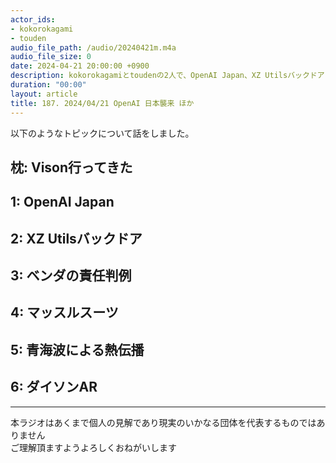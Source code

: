 ```yaml
---
actor_ids:
- kokorokagami
- touden
audio_file_path: /audio/20240421m.m4a
audio_file_size: 0
date: 2024-04-21 20:00:00 +0900
description: kokorokagamiとtoudenの2人で、OpenAI Japan、XZ Utilsバックドア など について話しました。
duration: "00:00"
layout: article
title: 187. 2024/04/21 OpenAI 日本襲来 ほか
---
```


以下のようなトピックについて話をしました。

## 枕: Vison行ってきた
## 1: OpenAI Japan
## 2: XZ Utilsバックドア
## 3: ベンダの責任判例
## 4: マッスルスーツ
## 5: 青海波による熱伝播
## 6: ダイソンAR

___

本ラジオはあくまで個人の見解であり現実のいかなる団体を代表するものではありません  
ご理解頂ますようよろしくおねがいします  
